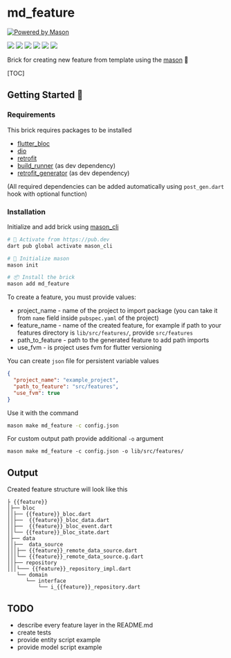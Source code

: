 # md_feature

[![Powered by Mason](https://img.shields.io/endpoint?url=https%3A%2F%2Ftinyurl.com%2Fmason-badge)](https://github.com/felangel/mason)


![](https://img.shields.io/github/stars/pandao/editor.md.svg) ![](https://img.shields.io/github/forks/pandao/editor.md.svg) ![](https://img.shields.io/github/tag/pandao/editor.md.svg) ![](https://img.shields.io/github/release/pandao/editor.md.svg) ![](https://img.shields.io/github/issues/pandao/editor.md.svg) ![](https://img.shields.io/bower/v/editor.md.svg)

Brick for creating new feature from template using the [mason](https://pub.dev/packages/mason) 🧱

[TOC]

## Getting Started 🚀

### Requirements
This brick requires packages to be installed
- [flutter_bloc](https://pub.dev/packages/flutter_bloc)
- [dio](https://pub.dev/packages/dio)
- [retrofit](https://pub.dev/packages/retrofit)
- [build_runner](https://pub.dev/packages/build_runner) (as dev dependency)
- [retrofit_generator](https://pub.dev/packages/retrofit_generator) (as dev dependency)

(All required dependencies can be added automatically using `post_gen.dart` hook with optional function)

### Installation

Initialize and add brick using [mason_cli](https://pub.dev/packages/mason_cli)

```sh
# 🎯 Activate from https://pub.dev
dart pub global activate mason_cli

# 🚀 Initialize mason
mason init

# 📦 Install the brick
mason add md_feature
```

To create a feature, you must provide values:
- project_name - name of the project to import package (you can take it from `name` field inside `pubspec.yaml` of the project)
- feature_name - name of the created feature, for example if path to your features directory is `lib/src/features/`, provide `src/features`
- path_to_feature - path to the generated feature to add path imports
- use_fvm - is project uses fvm for flutter versioning

You can create `json` file for persistent variable values

```json
{
  "project_name": "example_project",
  "path_to_feature": "src/features",
  "use_fvm": true
}
```

Use it with the command
```sh
mason make md_feature -c config.json
```

For custom output path provide additional `-o` argument
```
mason make md_feature -c config.json -o lib/src/features/
```

## Output
Created feature structure will look like this
```
├ {{feature}}
│├── bloc
││├── {{feature}}_bloc.dart
││├──  {{feature}}_bloc_data.dart
││├──  {{feature}}_bloc_event.dart
││└── {{feature}}_bloc_state.dart
│├── data
││├──  data_source
│││├── {{feature}}_remote_data_source.dart
│││└── {{feature}}_remote_data_source.g.dart
││├── repository
│││└─── {{feature}}_repository_impl.dart
   └── domain
      └── interface
          └── i_{{feature}}_repository.dart
```

## TODO
- describe every feature layer in the README.md
- create tests
- provide entity script example
- provide model script example